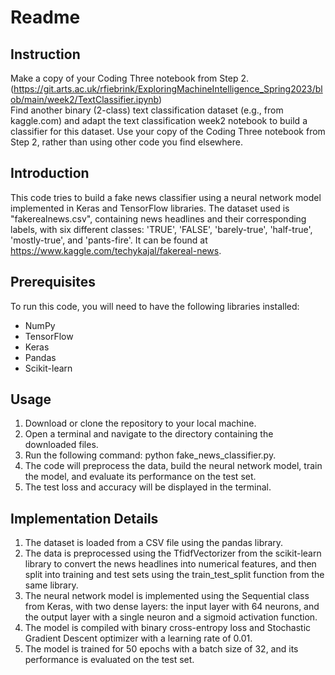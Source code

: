# Readme
## Instruction
Make a copy of your Coding Three notebook from Step 2.(https://git.arts.ac.uk/rfiebrink/ExploringMachineIntelligence_Spring2023/blob/main/week2/TextClassifier.ipynb)  
Find another binary (2-class) text classification dataset (e.g., from kaggle.com) and adapt the text classification week2 notebook to build a classifier for this dataset. Use your copy of the Coding Three notebook from Step 2, rather than using other code you find elsewhere. 

## Introduction
This code tries to build a fake news classifier using a neural network model implemented in Keras and TensorFlow libraries. The dataset used is "fakerealnews.csv", containing news headlines and their corresponding labels, with six different classes: 'TRUE', 'FALSE', 'barely-true', 'half-true', 'mostly-true', and 'pants-fire'. It can be found at https://www.kaggle.com/techykajal/fakereal-news.

## Prerequisites
To run this code, you will need to have the following libraries installed:
- NumPy
- TensorFlow
- Keras
- Pandas
- Scikit-learn

## Usage
1. Download or clone the repository to your local machine.
2. Open a terminal and navigate to the directory containing the downloaded files.
3. Run the following command: python fake_news_classifier.py.
4. The code will preprocess the data, build the neural network model, train the model, and evaluate its performance on the test set.
5. The test loss and accuracy will be displayed in the terminal.

## Implementation Details
1. The dataset is loaded from a CSV file using the pandas library.
2. The data is preprocessed using the TfidfVectorizer from the scikit-learn library to convert the news headlines into numerical features, and then split into training and test sets using the train_test_split function from the same library.
3. The neural network model is implemented using the Sequential class from Keras, with two dense layers: the input layer with 64 neurons, and the output layer with a single neuron and a sigmoid activation function.
4. The model is compiled with binary cross-entropy loss and Stochastic Gradient Descent optimizer with a learning rate of 0.01.
5. The model is trained for 50 epochs with a batch size of 32, and its performance is evaluated on the test set.
